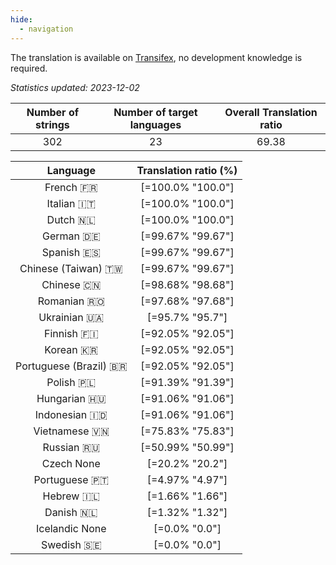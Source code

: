 ```yaml
---
hide:
  - navigation
---
```


<!--
DO NOT EDIT THIS FILE DIRECTLY.
It is generated automatically by transifex_stats.py in the scripts folder.
-->

The translation is available on [Transifex](https://www.transifex.com/quickosm/gui/), no development
knowledge is required.

*Statistics updated: 2023-12-02*

| Number of strings | Number of target languages | Overall Translation ratio |
|:-:|:-:|:-:|
302|23|69.38

| Language | Translation ratio (%) |
|:-:|:-:|
French 🇫🇷|[=100.0% "100.0"]|
Italian 🇮🇹|[=100.0% "100.0"]|
Dutch 🇳🇱|[=100.0% "100.0"]|
German 🇩🇪|[=99.67% "99.67"]|
Spanish 🇪🇸|[=99.67% "99.67"]|
Chinese (Taiwan) 🇹🇼|[=99.67% "99.67"]|
Chinese 🇨🇳|[=98.68% "98.68"]|
Romanian 🇷🇴|[=97.68% "97.68"]|
Ukrainian 🇺🇦|[=95.7% "95.7"]|
Finnish 🇫🇮|[=92.05% "92.05"]|
Korean 🇰🇷|[=92.05% "92.05"]|
Portuguese (Brazil) 🇧🇷|[=92.05% "92.05"]|
Polish 🇵🇱|[=91.39% "91.39"]|
Hungarian 🇭🇺|[=91.06% "91.06"]|
Indonesian 🇮🇩|[=91.06% "91.06"]|
Vietnamese 🇻🇳|[=75.83% "75.83"]|
Russian 🇷🇺|[=50.99% "50.99"]|
Czech None|[=20.2% "20.2"]|
Portuguese 🇵🇹|[=4.97% "4.97"]|
Hebrew 🇮🇱|[=1.66% "1.66"]|
Danish 🇳🇱|[=1.32% "1.32"]|
Icelandic None|[=0.0% "0.0"]|
Swedish 🇸🇪|[=0.0% "0.0"]|

